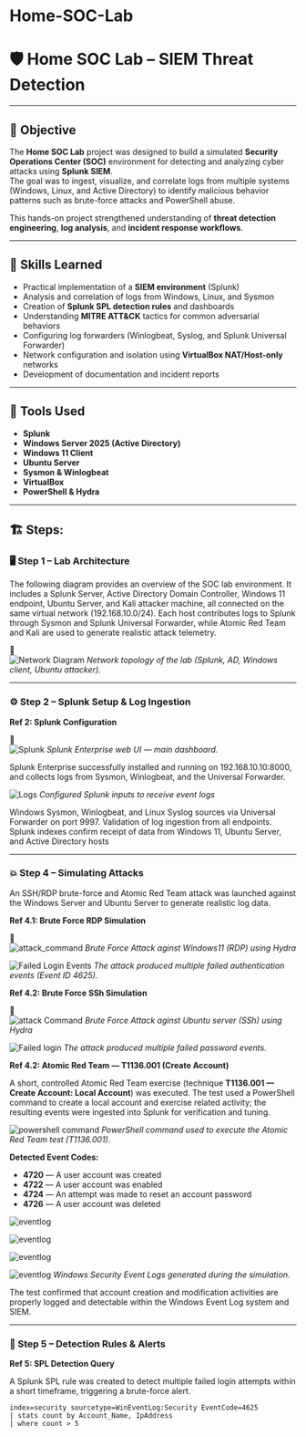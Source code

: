 # Home-SOC-Lab
# 🛡️ Home SOC Lab – SIEM Threat Detection

---

## 🎯 Objective

The **Home SOC Lab** project was designed to build a simulated **Security Operations Center (SOC)** environment for detecting and analyzing cyber attacks using **Splunk SIEM**.  
The goal was to ingest, visualize, and correlate logs from multiple systems (Windows, Linux, and Active Directory) to identify malicious behavior patterns such as brute-force attacks and PowerShell abuse.  

This hands-on project strengthened understanding of **threat detection engineering**, **log analysis**, and **incident response workflows**.

---

## 🧠 Skills Learned

- Practical implementation of a **SIEM environment** (Splunk)  
- Analysis and correlation of logs from Windows, Linux, and Sysmon  
- Creation of **Splunk SPL detection rules** and dashboards  
- Understanding **MITRE ATT&CK** tactics for common adversarial behaviors  
- Configuring log forwarders (Winlogbeat, Syslog, and Splunk Universal Forwarder)  
- Network configuration and isolation using **VirtualBox NAT/Host-only** networks  
- Development of documentation and incident reports  

---

## 🧰 Tools Used

- **Splunk**  
- **Windows Server 2025 (Active Directory)** 
- **Windows 11 Client**  
- **Ubuntu Server**  
- **Sysmon & Winlogbeat**  
- **VirtualBox**
- **PowerShell & Hydra**  
---

## 🏗️ Steps:

### 🖥️ Step 1 – Lab Architecture

The following diagram provides an overview of the SOC lab environment.
It includes a Splunk Server, Active Directory Domain Controller, Windows 11 endpoint, Ubuntu Server, and Kali attacker machine, all connected on the same virtual network (192.168.10.0/24).
Each host contributes logs to Splunk through Sysmon and Splunk Universal Forwarder, while Atomic Red Team and Kali are used to generate realistic attack telemetry.

📸  
![Network Diagram](screenshots/setup.png)
*Network topology of the lab (Splunk, AD, Windows client, Ubuntu attacker).*

---

### ⚙️ Step 2 – Splunk Setup & Log Ingestion

**Ref 2: Splunk Configuration**

📸  
![Splunk](screenshots/splunk_dashbored.png)
*Splunk Enterprise web UI — main dashboard.*

Splunk Enterprise successfully installed and running on 192.168.10.10:8000, and collects logs from Sysmon, Winlogbeat, and the Universal Forwarder.


![Logs](screenshots/logs_source.png)
*Configured Splunk inputs to receive event logs*

Windows Sysmon, Winlogbeat, and Linux Syslog sources via Universal Forwarder on port 9997.
Validation of log ingestion from all endpoints. Splunk indexes confirm receipt of data from Windows 11, Ubuntu Server, and Active Directory hosts

---

### 💥 Step 4 – Simulating Attacks

An SSH/RDP brute-force and Atomic Red Team attack was launched against the Windows Server and Ubuntu Server to generate realistic log data.

**Ref 4.1: Brute Force RDP Simulation**

📸  
![attack_command](screenshots/brute_force_attack_rdp.png)
*Brute Force Attack aginst Windows11 (RDP) using Hydra*


![Failed Login Events](screenshots/brute_force_attack_rdp_log.png)
*The attack produced multiple failed authentication events (Event ID 4625).*


**Ref 4.2: Brute Force SSh Simulation**


📸  
![attack Command](screenshots/brute_force_attack_ssh.png)
*Brute Force Attack aginst Ubuntu server (SSh) using Hydra*


![Failed login](screenshots/brute_force_attack_ssh_log.png)
*The attack produced multiple failed password events.*


**Ref 4.2: Atomic Red Team — T1136.001 (Create Account)**

A short, controlled Atomic Red Team exercise (technique **T1136.001 — Create Account: Local Account**) was executed. The test used a PowerShell command to create a local account and exercise related activity; the resulting events were ingested into Splunk for verification and tuning.


![powershell command](screenshots/atomic_red_team.png)
*PowerShell command used to execute the Atomic Red Team test (T1136.001).*

**Detected Event Codes:**  
- **4720** — A user account was created  
- **4722** — A user account was enabled  
- **4724** — An attempt was made to reset an account password  
- **4726** — A user account was deleted

![eventlog](screenshots/atomic_red_team_4720_log.png)

![eventlog](screenshots/atomic_red_team_4722_log.png)

![eventlog](screenshots/atomic_red_team_4724_log.png)

![eventlog](screenshots/atomic_red_team_4726_log.png)
*Windows Security Event Logs generated during the simulation.*

The test confirmed that account creation and modification activities are properly logged and detectable within the Windows Event Log system and SIEM.

---

### 🚨 Step 5 – Detection Rules & Alerts

**Ref 5: SPL Detection Query**

A Splunk SPL rule was created to detect multiple failed login attempts within a short timeframe, triggering a brute-force alert.

```spl
index=security sourcetype=WinEventLog:Security EventCode=4625
| stats count by Account_Name, IpAddress
| where count > 5

